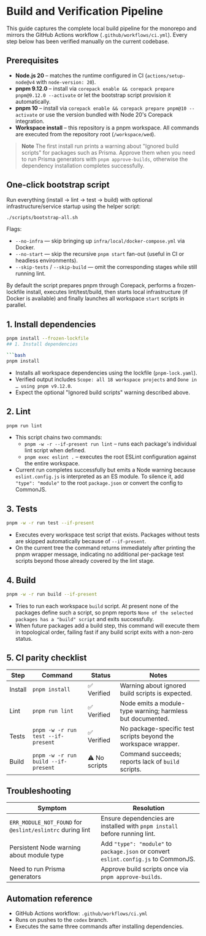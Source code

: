 # Build and Verification Pipeline

This guide captures the complete local build pipeline for the monorepo and mirrors the
GitHub Actions workflow (`.github/workflows/ci.yml`). Every step below has been verified
manually on the current codebase.

## Prerequisites

- **Node.js 20** – matches the runtime configured in CI (`actions/setup-node@v4` with
  `node-version: 20`).
- **pnpm 9.12.0** – install via `corepack enable && corepack prepare pnpm@9.12.0 --activate` or
  let the bootstrap script provision it automatically.
- **pnpm 10** – install via `corepack enable && corepack prepare pnpm@10 --activate` or
  use the version bundled with Node 20's Corepack integration.
- **Workspace install** – this repository is a pnpm workspace. All commands are executed
  from the repository root (`/workspace/wed`).

> **Note**
> The first install run prints a warning about "Ignored build scripts" for packages such
> as Prisma. Approve them when you need to run Prisma generators with
> `pnpm approve-builds`, otherwise the dependency installation completes successfully.

## One-click bootstrap script

Run everything (install → lint → test → build) with optional infrastructure/service startup using the helper script:

```bash
./scripts/bootstrap-all.sh
```

Flags:

- `--no-infra` — skip bringing up `infra/local/docker-compose.yml` via Docker.
- `--no-start` — skip the recursive `pnpm start` fan-out (useful in CI or headless environments).
- `--skip-tests` / `--skip-build` — omit the corresponding stages while still running lint.

By default the script prepares pnpm through Corepack, performs a frozen-lockfile install, executes lint/test/build, then starts
local infrastructure (if Docker is available) and finally launches all workspace `start` scripts in parallel.

## 1. Install dependencies

```bash
pnpm install --frozen-lockfile
## 1. Install dependencies

```bash
pnpm install
```

- Installs all workspace dependencies using the lockfile (`pnpm-lock.yaml`).
- Verified output includes `Scope: all 18 workspace projects` and
  `Done in … using pnpm v9.12.0`.
- Expect the optional "Ignored build scripts" warning described above.

## 2. Lint

```bash
pnpm run lint
```

- This script chains two commands:
  - `pnpm -w -r --if-present run lint` – runs each package's individual lint script when
    defined.
  - `pnpm exec eslint .` – executes the root ESLint configuration against the entire
    workspace.
- Current run completes successfully but emits a Node warning because `eslint.config.js`
  is interpreted as an ES module. To silence it, add `"type": "module"` to the root
  `package.json` or convert the config to CommonJS.

## 3. Tests

```bash
pnpm -w -r run test --if-present
```

- Executes every workspace test script that exists. Packages without tests are skipped
  automatically because of `--if-present`.
- On the current tree the command returns immediately after printing the pnpm wrapper
  message, indicating no additional per-package test scripts beyond those already covered
  by the lint stage.

## 4. Build

```bash
pnpm -w -r run build --if-present
```

- Tries to run each workspace `build` script. At present none of the packages define
  such a script, so pnpm reports `None of the selected packages has a "build" script` and
  exits successfully.
- When future packages add a build step, this command will execute them in topological
  order, failing fast if any build script exits with a non-zero status.

## 5. CI parity checklist

| Step | Command | Status | Notes |
| ---- | ------- | ------ | ----- |
| Install | `pnpm install` | ✅ Verified | Warning about ignored build scripts is expected. |
| Lint | `pnpm run lint` | ✅ Verified | Node emits a module-type warning; harmless but documented. |
| Tests | `pnpm -w -r run test --if-present` | ✅ Verified | No package-specific test scripts beyond the workspace wrapper. |
| Build | `pnpm -w -r run build --if-present` | ⚠️ No scripts | Command succeeds; reports lack of `build` scripts. |

## Troubleshooting

| Symptom | Resolution |
| ------- | ---------- |
| `ERR_MODULE_NOT_FOUND` for `@eslint/eslintrc` during lint | Ensure dependencies are installed with `pnpm install` before running lint. |
| Persistent Node warning about module type | Add `"type": "module"` to `package.json` or convert `eslint.config.js` to CommonJS. |
| Need to run Prisma generators | Approve build scripts once via `pnpm approve-builds`. |

## Automation reference

- GitHub Actions workflow: `.github/workflows/ci.yml`
- Runs on pushes to the `codex` branch.
- Executes the same three commands after installing dependencies.

